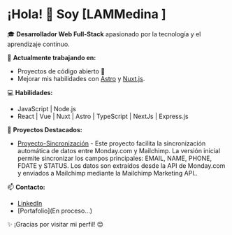 # ¡Hola! 👋 Soy [LAMMedina ]

🎓 **Desarrollador Web Full-Stack** apasionado por la tecnología y el aprendizaje continuo.

🔭 **Actualmente trabajando en:**
- Proyectos de código abierto 🚀
- Mejorar mis habilidades con [Astro](https://astro.build) y [Nuxt.js](https://nuxt.com).

💻 **Habilidades:**
- JavaScript | Node.js
- React | Vue | Nuxt | Astro | TypeScript | NextJs | Express.js

🌟 **Proyectos Destacados:**
- [Proyecto-Sincronización]([https://github.com/tuusuario/proyecto-cool](https://github.com/LAMMedina/proyecto-sincronizacion)) - Este proyecto facilita la sincronización automática de datos entre Monday.com y Mailchimp. La versión inicial permite sincronizar los campos principales: EMAIL, NAME, PHONE, FDATE y STATUS. Los datos son extraídos desde la API de Monday.com y enviados a Mailchimp mediante la Mailchimp Marketing API..

📫 **Contacto:**
- [LinkedIn](https://www.linkedin.com/in/luis-mujica-640831274/)
- [Portafolio](En proceso...)

✨ ¡Gracias por visitar mi perfil! 😊


<!--
**LAMMedina/LAMMedina** is a ✨ _special_ ✨ repository because its `README.md` (this file) appears on your GitHub profile.

Here are some ideas to get you started:

- 🔭 I’m currently working on ...
- 🌱 I’m currently learning ...
- 👯 I’m looking to collaborate on ...
- 🤔 I’m looking for help with ...
- 💬 Ask me about ...
- 📫 How to reach me: ...
- 😄 Pronouns: ...
- ⚡ Fun fact: ...
-->
